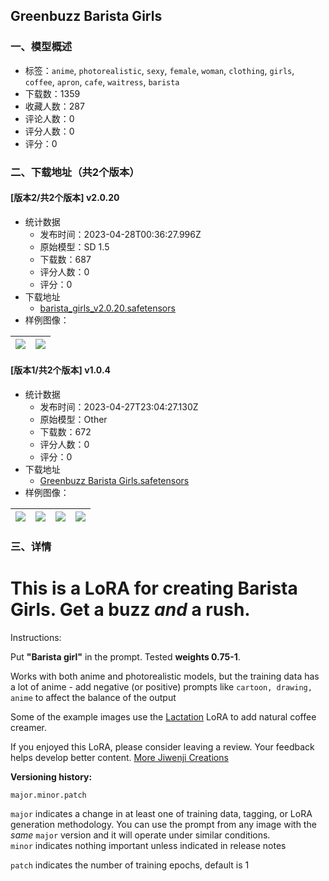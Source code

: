 ## Greenbuzz Barista Girls
### 一、模型概述

- 标签：`anime`, `photorealistic`, `sexy`, `female`, `woman`, `clothing`, `girls`, `coffee`, `apron`, `cafe`, `waitress`, `barista`
- 下载数：1359
- 收藏人数：287
- 评论人数：0
- 评分人数：0
- 评分：0

### 二、下载地址（共2个版本）

#### [版本2/共2个版本] v2.0.20

- 统计数据
  - 发布时间：2023-04-28T00:36:27.996Z
  - 原始模型：SD 1.5
  - 下载数：687
  - 评分人数：0
  - 评分：0
- 下载地址
  - [barista_girls_v2.0.20.safetensors](https://civitai.com/api/download/models/56934)
- 样例图像：

| <img src="https://image.civitai.com/xG1nkqKTMzGDvpLrqFT7WA/0512b96c-3494-462d-17ad-4c2eac8ac300/width=450/618133.jpeg" /> | <img src="https://image.civitai.com/xG1nkqKTMzGDvpLrqFT7WA/6a2ab431-ea37-4c4f-9939-6dc649a02e00/width=450/618135.jpeg" /> |
| ---- | ---- |

#### [版本1/共2个版本] v1.0.4

- 统计数据
  - 发布时间：2023-04-27T23:04:27.130Z
  - 原始模型：Other
  - 下载数：672
  - 评分人数：0
  - 评分：0
- 下载地址
  - [Greenbuzz Barista Girls.safetensors](https://civitai.com/api/download/models/41313)
- 样例图像：

| <img src="https://image.civitai.com/xG1nkqKTMzGDvpLrqFT7WA/334a8c4e-a855-49b5-f233-d4a702cb1700/width=450/455745.jpeg" /> | <img src="https://image.civitai.com/xG1nkqKTMzGDvpLrqFT7WA/189c37a3-83b1-4248-f916-de1f85946300/width=450/455757.jpeg" /> | <img src="https://image.civitai.com/xG1nkqKTMzGDvpLrqFT7WA/3c556713-3b37-4a37-bd23-460d12965800/width=450/455681.jpeg" /> | <img src="https://image.civitai.com/xG1nkqKTMzGDvpLrqFT7WA/c3542e60-aa29-4afa-f577-4440f3011700/width=450/455839.jpeg" /> |
| ---- | ---- | ---- | ---- |


### 三、详情
<h1>This is a LoRA for creating Barista Girls. Get a buzz <em>and</em> a rush.</h1><p></p><p>Instructions:</p><p>Put <strong>"Barista girl"</strong> in the prompt. Tested <strong>weights 0.75-1</strong>.</p><p>Works with both anime and photorealistic models, but the training data has a lot of anime - add negative (or positive) prompts like <code>cartoon, drawing, anime</code> to affect the balance of the output</p><p>Some of the example images use the <a target="_blank" rel="ugc" href="https://civitai.com/models/9652/lactation">Lactation</a> LoRA to add natural coffee creamer.</p><p>If you enjoyed this LoRA, please consider leaving a review. Your feedback helps develop better content. <a target="_blank" rel="ugc" href="https://civitai.com/user/jiwenji">More Jiwenji Creations</a></p><p><strong>Versioning history:</strong></p><p><code>major.minor.patch</code></p><p><code>major</code> indicates a change in at least one of training data, tagging, or LoRA generation methodology. You can use the prompt from any image with the <em>same</em> <code>major</code> version and it will operate under similar conditions.<br /><code>minor</code> indicates nothing important unless indicated in release notes</p><p><code>patch</code> indicates the number of training epochs, default is 1</p><p></p><p></p>